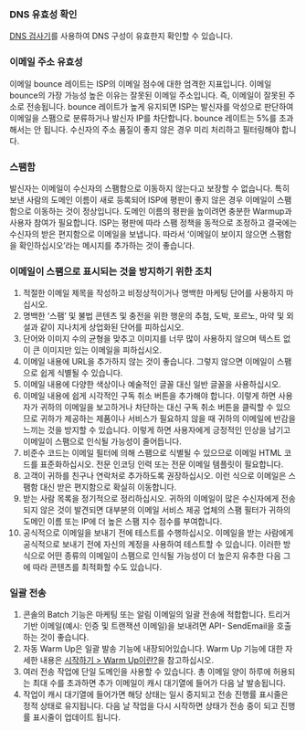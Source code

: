 [](id:dns)
### DNS 유효성 확인

[DNS 검사기](https://www.whatsmydns.net/)를 사용하여 DNS 구성이 유효한지 확인할 수 있습니다.
 
[](id:add)
### 이메일 주소 유효성
이메일 bounce 레이트는 ISP의 이메일 점수에 대한 엄격한 지표입니다. 이메일 bounce의 가장 가능성 높은 이유는 잘못된 이메일 주소입니다. 즉, 이메일이 잘못된 주소로 전송됩니다. bounce 레이트가 높게 유지되면 ISP는 발신자를 악성으로 판단하여 이메일을 스팸으로 분류하거나 발신자 IP를 차단합니다. bounce 레이트는 5%를 초과해서는 안 됩니다. 수신자의 주소 품질이 좋지 않은 경우 미리 처리하고 필터링해야 합니다.

[](id:garbage)
### 스팸함
발신자는 이메일이 수신자의 스팸함으로 이동하지 않는다고 보장할 수 없습니다. 특히 보낸 사람의 도메인 이름이 새로 등록되어 ISP에 평판이 좋지 않은 경우 이메일이 스팸함으로 이동하는 것이 정상입니다. 도메인 이름의 평판을 높이려면 충분한 Warmup과 사용자 참여가 필요합니다. ISP는 평판에 따라 스팸 정책을 동적으로 조정하고 결국에는 수신자의 받은 편지함으로 이메일을 보냅니다. 따라서 ‘이메일이 보이지 않으면 스팸함을 확인하십시오’라는 메시지를 추가하는 것이 좋습니다.

[](id:avoid)
### 이메일이 스팸으로 표시되는 것을 방지하기 위한 조치
1. 적절한 이메일 제목을 작성하고 비정상적이거나 명백한 마케팅 단어를 사용하지 마십시오.
2. 명백한 ‘스팸’ 및 불법 콘텐츠 및 충전을 위한 행운의 추첨, 도박, 포르노, 마약 및 외설과 같이 지나치게 상업화된 단어를 피하십시오.
3. 단어와 이미지 수의 균형을 맞추고 이미지를 너무 많이 사용하지 않으며 텍스트 없이 큰 이미지만 있는 이메일을 피하십시오.
4. 이메일 내용에 URL을 추가하지 않는 것이 좋습니다. 그렇지 않으면 이메일이 스팸으로 쉽게 식별될 수 있습니다.
5. 이메일 내용에 다양한 색상이나 예술적인 글꼴 대신 일반 글꼴을 사용하십시오.
6. 이메일 내용에 쉽게 시각적인 구독 취소 버튼을 추가해야 합니다. 이렇게 하면 사용자가 귀하의 이메일을 보고하거나 차단하는 대신 구독 취소 버튼을 클릭할 수 있으므로 귀하가 제공하는 제품이나 서비스가 필요하지 않을 때 귀하의 이메일에 반감을 느끼는 것을 방지할 수 있습니다. 이렇게 하면 사용자에게 긍정적인 인상을 남기고 이메일이 스팸으로 인식될 가능성이 줄어듭니다.
7. 비준수 코드는 이메일 필터에 의해 스팸으로 식별될 수 있으므로 이메일 HTML 코드를 표준화하십시오. 전문 인코딩 인력 또는 전문 이메일 템플릿이 필요합니다.
8. 고객이 귀하를 친구나 연락처로 추가하도록 권장하십시오. 이런 식으로 이메일은 스팸함 대신 받은 편지함으로 확실히 이동합니다.
9. 받는 사람 목록을 정기적으로 정리하십시오. 귀하의 이메일이 많은 수신자에게 전송되지 않은 것이 발견되면 대부분의 이메일 서비스 제공 업체의 스팸 필터가 귀하의 도메인 이름 또는 IP에 더 높은 스팸 지수 점수를 부여합니다.
10. 공식적으로 이메일을 보내기 전에 테스트를 수행하십시오. 이메일을 받는 사람에게 공식적으로 보내기 전에 자신의 계정을 사용하여 테스트할 수 있습니다. 이러한 방식으로 어떤 종류의 이메일이 스팸으로 인식될 가능성이 더 높은지 유추한 다음 그에 따라 콘텐츠를 최적화할 수도 있습니다.

[](id:multiple)
### 일괄 전송
1. 콘솔의 Batch 기능은 마케팅 또는 알림 이메일의 일괄 전송에 적합합니다. 트리거 기반 이메일(예시: 인증 및 트랜잭션 이메일)을 보내려면 API- SendEmail을 호출하는 것이 좋습니다.
2. 자동 Warm Up은 일괄 발송 기능에 내장되어있습니다. Warm Up 기능에 대한 자세한 내용은 [시작하기 > Warm Up이란?](https://intl.cloud.tencent.com/document/product/1084/42368)을 참고하십시오.
3. 여러 전송 작업에 단일 도메인을 사용할 수 있습니다. 총 이메일 양이 하루에 허용되는 최대 수를 초과하면 추가 이메일이 캐시 대기열에 들어가 다음 날 발송됩니다.
4. 작업이 캐시 대기열에 들어가면 해당 상태는 일시 중지되고 전송 진행률 표시줄은 정적 상태로 유지됩니다. 다음 날 작업을 다시 시작하면 상태가 전송 중이 되고 진행률 표시줄이 업데이트 됩니다.
